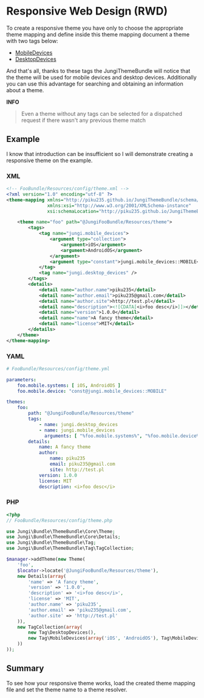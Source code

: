 Responsive Web Design (RWD)
===========================

To create a responsive theme you have only to choose the appropriate theme mapping and define inside this theme mapping
document a theme with two tags below:

* [MobileDevices](https://github.com/piku235/JungiThemeBundle/blob/master/Resources/doc/theme-tags.md#mobiledevices)
* [DesktopDevices](https://github.com/piku235/JungiThemeBundle/blob/master/Resources/doc/theme-tags.md#desktopdevices)

And that's all, thanks to these tags the JungiThemeBundle will notice that the theme will be used for mobile devices and
desktop devices. Additionally you can use this advantage for searching and obtaining an information about a theme.

**INFO**

> Even a theme without any tags can be selected for a dispatched request if there wasn't any previous theme match

Example
-------

I know that introduction can be insufficient so I will demonstrate creating a responsive theme on the example.

### XML

```xml
<!-- FooBundle/Resources/config/theme.xml -->
<?xml version="1.0" encoding="utf-8" ?>
<theme-mapping xmlns="http://piku235.github.io/JungiThemeBundle/schema/theme-mapping"
               xmlns:xsi="http://www.w3.org/2001/XMLSchema-instance"
               xsi:schemaLocation="http://piku235.github.io/JungiThemeBundle/schema/theme-mapping https://raw.githubusercontent.com/piku235/JungiThemeBundle/master/Mapping/Loader/schema/theme-1.0.xsd">

    <theme name="foo" path="@JungiFooBundle/Resources/theme">
        <tags>
            <tag name="jungi.mobile_devices">
                <argument type="collection">
                    <argument>iOS</argument>
                    <argument>AndroidOS</argument>
                </argument>
                <argument type="constant">jungi.mobile_devices::MOBILE</argument>
            </tag>
            <tag name="jungi.desktop_devices" />
        </tags>
        <details>
            <detail name="author.name">piku235</detail>
            <detail name="author.email">piku235@gmail.com</detail>
            <detail name="author.site">http://test.pl</detail>
            <detail name="description"><![CDATA[<i>foo desc</i>]]></detail>
            <detail name="version">1.0.0</detail>
            <detail name="name">A fancy theme</detail>
            <detail name="license">MIT</detail>
        </details>
    </theme>
</theme-mapping>

```

### YAML

```yml
# FooBundle/Resources/config/theme.yml

parameters:
    foo.mobile.systems: [ iOS, AndroidOS ]
    foo.mobile.device: "const@jungi.mobile_devices::MOBILE"

themes:
    foo:
        path: "@JungiFooBundle/Resources/theme"
        tags:
            - name: jungi.desktop_devices
            - name: jungi.mobile_devices
              arguments: [ "%foo.mobile.systems%", "%foo.mobile.device%" ]
        details:
            name: A fancy theme
            author:
                name: piku235
                email: piku235@gmail.com
                site: http://test.pl
            version: 1.0.0
            license: MIT
            description: <i>foo desc</i>

```

### PHP

```php
<?php
// FooBundle/Resources/config/theme.php

use Jungi\Bundle\ThemeBundle\Core\Theme;
use Jungi\Bundle\ThemeBundle\Core\Details;
use Jungi\Bundle\ThemeBundle\Tag;
use Jungi\Bundle\ThemeBundle\Tag\TagCollection;

$manager->addTheme(new Theme(
    'foo',
    $locator->locate('@JungiFooBundle/Resources/theme'),
    new Details(array(
        'name' => 'A fancy theme',
        'version' => '1.0.0',
        'description' => '<i>foo desc</i>',
        'license' => 'MIT',
        'author.name' => 'piku235',
        'author.email' => 'piku235@gmail.com',
        'author.site' => 'http://test.pl'
    )),
    new TagCollection(array(
        new Tag\DesktopDevices(),
        new Tag\MobileDevices(array('iOS', 'AndroidOS'), Tag\MobileDevices::MOBILE)
    ))
));

```

Summary
-------

To see how your responsive theme works, load the created theme mapping file and set the theme name to a theme resolver.